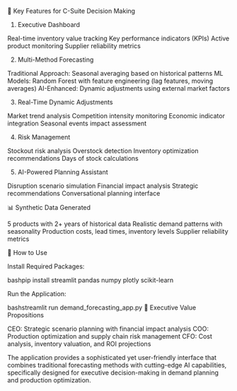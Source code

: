 🎯 Key Features for C-Suite Decision Making
1. Executive Dashboard

Real-time inventory value tracking
Key performance indicators (KPIs)
Active product monitoring
Supplier reliability metrics

2. Multi-Method Forecasting

Traditional Approach: Seasonal averaging based on historical patterns
ML Models: Random Forest with feature engineering (lag features, moving averages)
AI-Enhanced: Dynamic adjustments using external market factors

3. Real-Time Dynamic Adjustments

Market trend analysis
Competition intensity monitoring
Economic indicator integration
Seasonal events impact assessment

4. Risk Management

Stockout risk analysis
Overstock detection
Inventory optimization recommendations
Days of stock calculations

5. AI-Powered Planning Assistant

Disruption scenario simulation
Financial impact analysis
Strategic recommendations
Conversational planning interface

📊 Synthetic Data Generated

5 products with 2+ years of historical data
Realistic demand patterns with seasonality
Production costs, lead times, inventory levels
Supplier reliability metrics

🚀 How to Use

Install Required Packages:

bashpip install streamlit pandas numpy plotly scikit-learn

Run the Application:

bashstreamlit run demand_forecasting_app.py
💼 Executive Value Propositions

CEO: Strategic scenario planning with financial impact analysis
COO: Production optimization and supply chain risk management
CFO: Cost analysis, inventory valuation, and ROI projections

The application provides a sophisticated yet user-friendly interface that combines traditional forecasting methods with cutting-edge AI capabilities, specifically designed for executive decision-making in demand planning and production optimization.